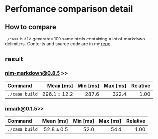 # Perfomance comparison detail

## How to compare
`./casa build` generates 100 same htmls containing a lot of markdown delimiters. Contents and source code are in my [repo](https://github.com/kyoheiu/Casa).

## result
### nim-markdown@0.8.5 >>
| Command | Mean [ms] | Min [ms] | Max [ms] | Relative |
|:---|---:|---:|---:|---:|
| `./casa build` | 296.1 ± 12.2 | 287.6 | 322.4 | 1.00 |

### nmark@0.1.5>>
| Command | Mean [ms] | Min [ms] | Max [ms] | Relative |
|:---|---:|---:|---:|---:|
| `./casa build` | 52.8 ± 0.5 | 52.0 | 54.4 | 1.00 |

